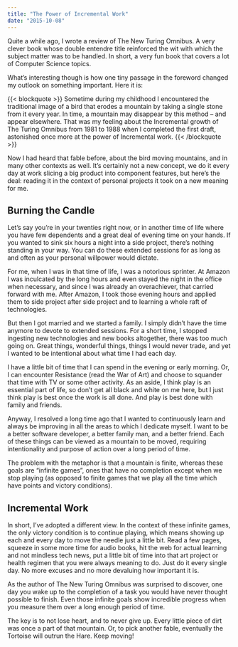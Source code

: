 ```yaml
---
title: "The Power of Incremental Work"
date: "2015-10-08"
---
```


Quite a while ago, I wrote a review of The New Turing Omnibus. A very clever book whose double entendre title reinforced the wit with which the subject matter was to be handled. In short, a very fun book that covers a lot of Computer Science topics.

What’s interesting though is how one tiny passage in the foreword changed my outlook on something important. Here it is:

{{< blockquote >}}
Sometime during my childhood I encountered the traditional image of a bird that erodes a mountain by taking a single stone from it every year. In time, a mountain may disappear by this method – and appear elsewhere. That was my feeling about the Incremental growth of The Turing Omnibus from 1981 to 1988 when I completed the first draft, astonished once more at the power of Incremental work.
{{< /blockquote >}}

Now I had heard that fable before, about the bird moving mountains, and in many other contexts as well. It’s certainly not a new concept, we do it every day at work slicing a big product into component features, but here’s the deal: reading it in the context of personal projects it took on a new meaning for me.

## Burning the Candle

Let’s say you’re in your twenties right now, or in another time of life where you have few dependents and a great deal of evening time on your hands. If you wanted to sink six hours a night into a side project, there’s nothing standing in your way. You can do these extended sessions for as long as and often as your personal willpower would dictate.

For me, when I was in that time of life, I was a notorious sprinter. At Amazon I was inculcated by the long hours and even stayed the night in the office when necessary, and since I was already an overachiever, that carried forward with me. After Amazon, I took those evening hours and applied them to side project after side project and to learning a whole raft of technologies.

But then I got married and we started a family. I simply didn’t have the time anymore to devote to extended sessions. For a short time, I stopped ingesting new technologies and new books altogether, there was too much going on. Great things, wonderful things, things I would never trade, and yet I wanted to be intentional about what time I had each day.

I have a little bit of time that I can spend in the evening or early morning. Or, I can encounter Resistance (read the War of Art) and choose to squander that time with TV or some other activity. As an aside, I think play is an essential part of life, so don’t get all black and white on me here, but I just think play is best once the work is all done. And play is best done with family and friends.

Anyway, I resolved a long time ago that I wanted to continuously learn and always be improving in all the areas to which I dedicate myself. I want to be a better software developer, a better family man, and a better friend. Each of these things can be viewed as a mountain to be moved, requiring intentionality and purpose of action over a long period of time.

The problem with the metaphor is that a mountain is finite, whereas these goals are “infinite games”, ones that have no completion except when we stop playing (as opposed to finite games that we play all the time which have points and victory conditions).

## Incremental Work

In short, I’ve adopted a different view. In the context of these infinite games, the only victory condition is to continue playing, which means showing up each and every day to move the needle just a little bit. Read a few pages, squeeze in some more time for audio books, hit the web for actual learning and not mindless tech news, put a little bit of time into that art project or health regimen that you were always meaning to do. Just do it every single day. No more excuses and no more devaluing how important it is.

As the author of The New Turing Omnibus was surprised to discover, one day you wake up to the completion of a task you would have never thought possible to finish. Even those infinite goals show incredible progress when you measure them over a long enough period of time.

The key is to not lose heart, and to never give up. Every little piece of dirt was once a part of that mountain. Or, to pick another fable, eventually the Tortoise will outrun the Hare. Keep moving!
